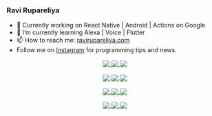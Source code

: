 ### Ravi Rupareliya

- 🔭 Currently working on React Native | Android | Actions on Google
- 🌱 I’m currently learning Alexa | Voice | Flutter
- 📫 How to reach me: [ravirupareliya.com](https://ravirupareliya.com)
- Follow me on [Instagram](https://www.instagram.com/ravi.rupareliya/) for programming tips and news.

<a href="https://www.instagram.com/ravi.rupareliya/" target="_blank">
<!-- insta-feed:START-->
<p align="center">
<img align="center" src=https://scontent-iad3-1.cdninstagram.com/v/t51.2885-15/e35/s150x150/122425343_1572645589603046_1626634953961554534_n.jpg?_nc_ht=scontent-iad3-1.cdninstagram.com&_nc_cat=102&_nc_ohc=E5a_t6VZG3cAX9xKKTN&tp=1&oh=f7e65b12b67bdb1bca623f77cd28048e&oe=5FF375C1 />
<img align="center" src=https://scontent-iad3-1.cdninstagram.com/v/t51.2885-15/e35/s150x150/119738360_171946631175661_8308691936849414239_n.jpg?_nc_ht=scontent-iad3-1.cdninstagram.com&_nc_cat=101&_nc_ohc=jLl-ARj2jUwAX8oOEWh&tp=1&oh=3677c6408ace8bbcee8e449833c1b2d3&oe=5FF271DD />
<img align="center" src=https://scontent-iad3-1.cdninstagram.com/v/t51.2885-15/e35/s150x150/119471335_3325605627530848_5783608158621298966_n.jpg?_nc_ht=scontent-iad3-1.cdninstagram.com&_nc_cat=104&_nc_ohc=lv2MlOFJlvEAX_mx8m8&tp=1&oh=04d7474e1a2d99157550ff50f6b1acfe&oe=5FF2EE81 />
</p>
<p align="center">
<img align="center" src=https://scontent-iad3-1.cdninstagram.com/v/t51.2885-15/e35/s150x150/118735524_155532192843864_2438830621806811548_n.jpg?_nc_ht=scontent-iad3-1.cdninstagram.com&_nc_cat=100&_nc_ohc=fqJtKWMso3UAX8OTett&tp=1&oh=2a4fba2ba707002902825a061ebe29b0&oe=5FF4AF6E />
<img align="center" src=https://scontent-iad3-1.cdninstagram.com/v/t51.2885-15/e35/s150x150/118358282_793232521422249_4194198869826492121_n.jpg?_nc_ht=scontent-iad3-1.cdninstagram.com&_nc_cat=109&_nc_ohc=7gbNRg9fHCUAX-78o8O&tp=1&oh=fae89218e6e8c286724cd5c0da1a7ddc&oe=5FF3803C />
<img align="center" src=https://scontent-iad3-1.cdninstagram.com/v/t51.2885-15/e35/s150x150/118083536_653646245259286_4437462516989252087_n.jpg?_nc_ht=scontent-iad3-1.cdninstagram.com&_nc_cat=110&_nc_ohc=sgRH2MfaxfcAX9W0h7v&tp=1&oh=6b355f87886f3f3b7aedc7dd7c235501&oe=5FF3EFDC />
</p>
<p align="center">
<img align="center" src=https://scontent-iad3-1.cdninstagram.com/v/t51.2885-15/e35/s150x150/118175330_604822603490734_6882222491011634628_n.jpg?_nc_ht=scontent-iad3-1.cdninstagram.com&_nc_cat=110&_nc_ohc=U4kCuOMyuuEAX_ctgJd&tp=1&oh=edecad07a81f9effcb70e7b8061d4614&oe=5FF224F7 />
<img align="center" src=https://scontent-iad3-1.cdninstagram.com/v/t51.2885-15/e35/s150x150/117801930_118850686597100_8281062695853943386_n.jpg?_nc_ht=scontent-iad3-1.cdninstagram.com&_nc_cat=108&_nc_ohc=sWDbuPzY-eoAX_b_RnP&tp=1&oh=98d282b9e093ef39df1ae341fd1f7721&oe=5FF296C0 />
<img align="center" src=https://scontent-iad3-1.cdninstagram.com/v/t51.2885-15/e35/s150x150/117867292_2771207523148452_3241414180657952736_n.jpg?_nc_ht=scontent-iad3-1.cdninstagram.com&_nc_cat=100&_nc_ohc=_cbhHMtGLakAX9zs7LX&tp=1&oh=ab94722ddb10aaf5a367848d0fa109ea&oe=5FF22F21 />
</p>
<p align="center">
<img align="center" src=https://scontent-iad3-1.cdninstagram.com/v/t51.2885-15/e35/s150x150/117931678_793632161399712_7562658963115355616_n.jpg?_nc_ht=scontent-iad3-1.cdninstagram.com&_nc_cat=100&_nc_ohc=mIOThcHpp0oAX_jmbAw&tp=1&oh=afe3b14bd6ae1ddcab83746c730aa9ba&oe=5FF42EB7 />
<img align="center" src=https://scontent-iad3-1.cdninstagram.com/v/t51.2885-15/e35/s150x150/117747115_220949032661980_1081920512424702093_n.jpg?_nc_ht=scontent-iad3-1.cdninstagram.com&_nc_cat=104&_nc_ohc=R1cNXvoU2QsAX-DIxYA&tp=1&oh=0fe212a7344e334bb0339ce6c40281be&oe=5FF59B16 />
<img align="center" src=https://scontent-iad3-1.cdninstagram.com/v/t51.2885-15/e35/s150x150/117564950_167171931547080_7523565149947571776_n.jpg?_nc_ht=scontent-iad3-1.cdninstagram.com&_nc_cat=100&_nc_ohc=THX3cSKK4YkAX8NLFxj&tp=1&oh=cbcf1a1e1265dad17374d9f6c58fa80e&oe=5FF4CB5D />
</p>

<!-- insta-feed:END-->
</a>
